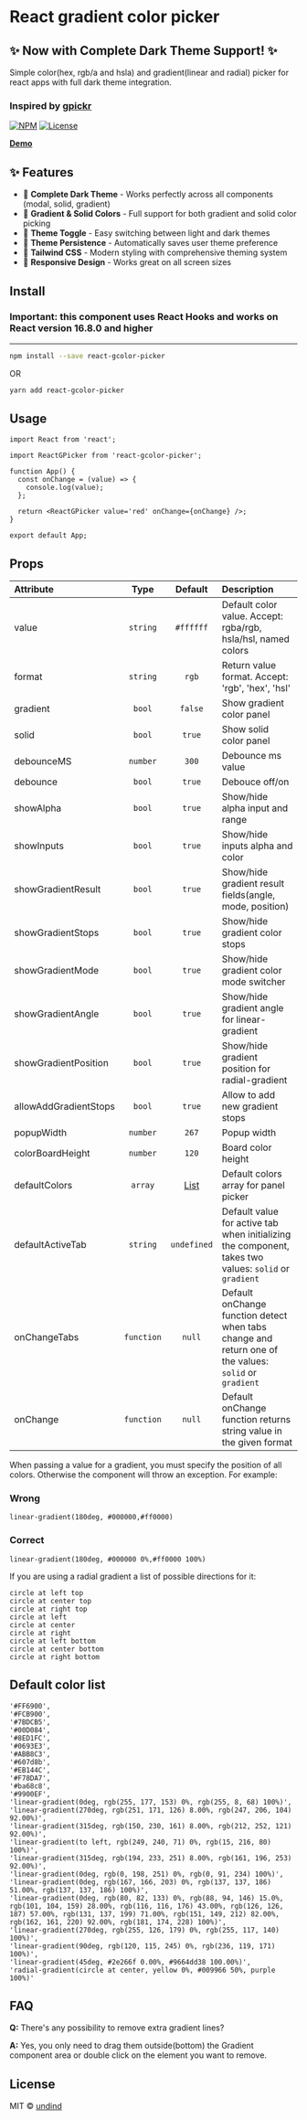 # React gradient color picker

## ✨ Now with Complete Dark Theme Support! ✨

Simple color(hex, rgb/a and hsla) and gradient(linear and radial) picker for react apps with full dark theme integration.

### Inspired by [gpickr](https://github.com/Simonwep/gpickr)

[![NPM](https://img.shields.io/npm/v/react-gcolor-picker.svg)](https://www.npmjs.com/package/react-gcolor-picker) [![License](https://img.shields.io/npm/l/react-gcolor-picker.svg)](https://github.com/undind/react-gcolor-picker/blob/main/LICENSE)

**[Demo](https://undind.github.io/react-gcolor-picker/)**

## ✨ Features

- 🌙 **Complete Dark Theme** - Works perfectly across all components (modal, solid, gradient)
- 🎨 **Gradient & Solid Colors** - Full support for both gradient and solid color picking
- 🔄 **Theme Toggle** - Easy switching between light and dark themes
- 💾 **Theme Persistence** - Automatically saves user theme preference
- 🎯 **Tailwind CSS** - Modern styling with comprehensive theming system
- 📱 **Responsive Design** - Works great on all screen sizes

## Install

### **Important: this component uses React Hooks and works on React version 16.8.0 and higher**

---

```bash
npm install --save react-gcolor-picker
```

OR

```bash
yarn add react-gcolor-picker
```

## Usage

```tsx
import React from 'react';

import ReactGPicker from 'react-gcolor-picker';

function App() {
  const onChange = (value) => {
    console.log(value);
  };

  return <ReactGPicker value='red' onChange={onChange} />;
}

export default App;
```

## Props

| Attribute             |    Type    |           Default           | Description                                                                                           |
| :-------------------- | :--------: | :-------------------------: | :---------------------------------------------------------------------------------------------------- |
| value                 |  `string`  |          `#ffffff`          | Default color value. Accept: rgba/rgb, hsla/hsl, named colors                                         |
| format                |  `string`  |            `rgb`            | Return value format. Accept: 'rgb', 'hex', 'hsl'                                                      |
| gradient              |   `bool`   |           `false`           | Show gradient color panel                                                                             |
| solid                 |   `bool`   |           `true`            | Show solid color panel                                                                                |
| debounceMS            |  `number`  |            `300`            | Debounce ms value                                                                                     |
| debounce              |   `bool`   |           `true`            | Debouce off/on                                                                                        |
| showAlpha             |   `bool`   |           `true`            | Show/hide alpha input and range                                                                       |
| showInputs            |   `bool`   |           `true`            | Show/hide inputs alpha and color                                                                      |
| showGradientResult    |   `bool`   |           `true`            | Show/hide gradient result fields(angle, mode, position)                                               |
| showGradientStops     |   `bool`   |           `true`            | Show/hide gradient color stops                                                                        |
| showGradientMode      |   `bool`   |           `true`            | Show/hide gradient color mode switcher                                                                |
| showGradientAngle     |   `bool`   |           `true`            | Show/hide gradient angle for linear-gradient                                                          |
| showGradientPosition  |   `bool`   |           `true`            | Show/hide gradient position for radial-gradient                                                       |
| allowAddGradientStops |   `bool`   |           `true`            | Allow to add new gradient stops                                                                       |
| popupWidth            |  `number`  |            `267`            | Popup width                                                                                           |
| colorBoardHeight      |  `number`  |            `120`            | Board color height                                                                                    |
| defaultColors         |  `array`   | [List](#default-color-list) | Default colors array for panel picker                                                                 |
| defaultActiveTab      |  `string`  |         `undefined`         | Default value for active tab when initializing the component, takes two values: `solid` or `gradient` |
| onChangeTabs          | `function` |           `null`            | Default onChange function detect when tabs change and return one of the values: `solid` or `gradient` |
| onChange              | `function` |           `null`            | Default onChange function returns string value in the given format                                    |

When passing a value for a gradient, you must specify the position of all colors. Otherwise the component will throw an exception.
For example:

### Wrong

```
linear-gradient(180deg, #000000,#ff0000)
```

### Correct

```
linear-gradient(180deg, #000000 0%,#ff0000 100%)
```

If you are using a radial gradient a list of possible directions for it:

```
circle at left top
circle at center top
circle at right top
circle at left
circle at center
circle at right
circle at left bottom
circle at center bottom
circle at right bottom
```

## Default color list

```
'#FF6900',
'#FCB900',
'#7BDCB5',
'#00D084',
'#8ED1FC',
'#0693E3',
'#ABB8C3',
'#607d8b',
'#EB144C',
'#F78DA7',
'#ba68c8',
'#9900EF',
'linear-gradient(0deg, rgb(255, 177, 153) 0%, rgb(255, 8, 68) 100%)',
'linear-gradient(270deg, rgb(251, 171, 126) 8.00%, rgb(247, 206, 104) 92.00%)',
'linear-gradient(315deg, rgb(150, 230, 161) 8.00%, rgb(212, 252, 121) 92.00%)',
'linear-gradient(to left, rgb(249, 240, 71) 0%, rgb(15, 216, 80) 100%)',
'linear-gradient(315deg, rgb(194, 233, 251) 8.00%, rgb(161, 196, 253) 92.00%)',
'linear-gradient(0deg, rgb(0, 198, 251) 0%, rgb(0, 91, 234) 100%)',
'linear-gradient(0deg, rgb(167, 166, 203) 0%, rgb(137, 137, 186) 51.00%, rgb(137, 137, 186) 100%)',
'linear-gradient(0deg, rgb(80, 82, 133) 0%, rgb(88, 94, 146) 15.0%, rgb(101, 104, 159) 28.00%, rgb(116, 116, 176) 43.00%, rgb(126, 126, 187) 57.00%, rgb(131, 137, 199) 71.00%, rgb(151, 149, 212) 82.00%, rgb(162, 161, 220) 92.00%, rgb(181, 174, 228) 100%)',
'linear-gradient(270deg, rgb(255, 126, 179) 0%, rgb(255, 117, 140) 100%)',
'linear-gradient(90deg, rgb(120, 115, 245) 0%, rgb(236, 119, 171) 100%)',
'linear-gradient(45deg, #2e266f 0.00%, #9664dd38 100.00%)',
'radial-gradient(circle at center, yellow 0%, #009966 50%, purple 100%)'
```

## FAQ

**Q:** There's any possibility to remove extra gradient lines?

**A:** Yes, you only need to drag them outside(bottom) the Gradient component area or double click on the element you want to remove.

## License

MIT © [undind](https://github.com/undind)
